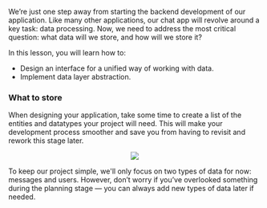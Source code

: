 We’re just one step away from starting the backend development of our application.
Like many other applications, our chat app will revolve around a key task: data processing.
Now, we need to address the most critical question: what data will we store, and how will we store it?

In this lesson, you will learn how to:
- Design an interface for a unified way of working with data.
- Implement data layer abstraction.

### What to store
When designing your application, take some time to create a list of the entities and datatypes your project will need.
This will make your development process smoother and save you from having to revisit and rework this stage later. 


<div style="text-align: center; max-width: 900px; margin: 0 auto;">
<img src="images/storage_boxes.png">
</div>

To keep our project simple, we'll only focus on two types of data for now: messages and users.
However, don’t worry if you’ve overlooked something during the planning stage — you can always add new types of data later if needed.

